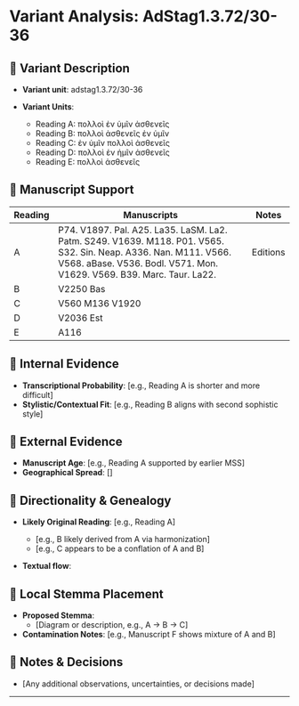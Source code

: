 # Variant Analysis: AdStag1.3.72/30-36

## 📌 Variant Description
- **Variant unit**: adstag1.3.72/30-36

- **Variant Units**: 
  - Reading A: πολλοὶ ἐν ὑμῖν ἀσθενεῖς
  - Reading B: πολλοὶ ἀσθενεῖς ἐν ὑμῖν
  - Reading C: ἐν ὑμῖν πολλοὶ ἀσθενεῖς
  - Reading D: πολλοὶ ἐν ἡμῖν ἀσθενεῖς 
  - Reading E: πολλοὶ ἀσθενεῖς


## 🧬 Manuscript Support
| Reading | Manuscripts | Notes |
|--------|-------------|-------|
| A      | P74. V1897. Pal. A25. La35. LaSM. La2. Patm. S249. V1639. M118. P01. V565. S32. Sin. Neap. A336. Nan. M111. V566. V568. aBase. V536. Bodl. V571. Mon. V1629. V569. B39. Marc. Taur. La22. | Editions |
| B      | V2250 Bas |  |
| C      | V560 M136 V1920 |  |
| D      | V2036 Est |  |
| E      | A116 |  |

## 🧠 Internal Evidence
- **Transcriptional Probability**: [e.g., Reading A is shorter and more difficult]
- **Stylistic/Contextual Fit**: [e.g., Reading B aligns with second sophistic style]

## 🧭 External Evidence
- **Manuscript Age**: [e.g., Reading A supported by earlier MSS]
- **Geographical Spread**: []

## 🔄 Directionality & Genealogy
- **Likely Original Reading**: [e.g., Reading A]
  - [e.g., B likely derived from A via harmonization]
  - [e.g., C appears to be a conflation of A and B]
  
- **Textual flow**:

## 🌿 Local Stemma Placement
- **Proposed Stemma**:
  - [Diagram or description, e.g., A → B → C]
- **Contamination Notes**: [e.g., Manuscript F shows mixture of A and B]

## 📝 Notes & Decisions
- [Any additional observations, uncertainties, or decisions made]

---